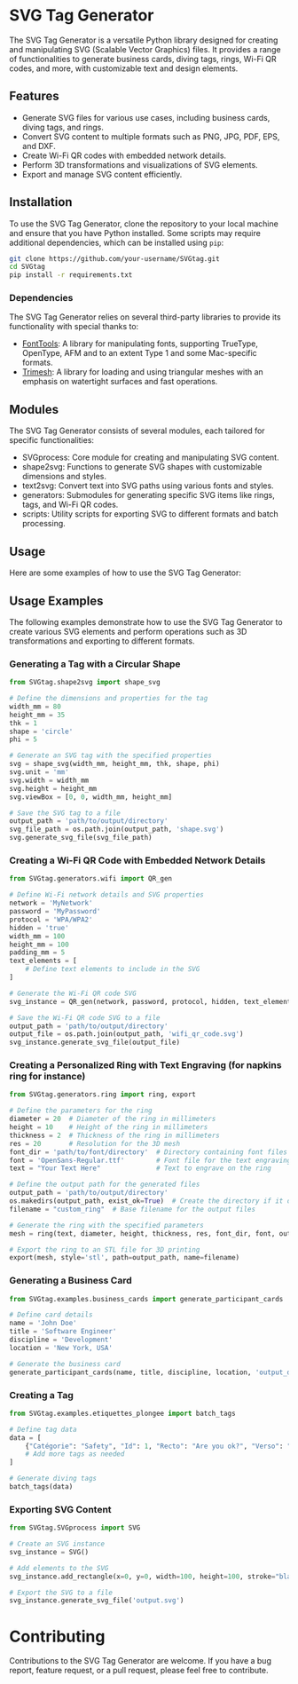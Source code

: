 # SVG Tag Generator

The SVG Tag Generator is a versatile Python library designed for creating and manipulating SVG (Scalable Vector Graphics) files. It provides a range of functionalities to generate business cards, diving tags, rings, Wi-Fi QR codes, and more, with customizable text and design elements.

## Features

- Generate SVG files for various use cases, including business cards, diving tags, and rings.
- Convert SVG content to multiple formats such as PNG, JPG, PDF, EPS, and DXF.
- Create Wi-Fi QR codes with embedded network details.
- Perform 3D transformations and visualizations of SVG elements.
- Export and manage SVG content efficiently.

## Installation

To use the SVG Tag Generator, clone the repository to your local machine and ensure that you have Python installed. Some scripts may require additional dependencies, which can be installed using `pip`:

```bash
git clone https://github.com/your-username/SVGtag.git
cd SVGtag
pip install -r requirements.txt
```
### Dependencies
The SVG Tag Generator relies on several third-party libraries to provide its functionality with special thanks to:
- [FontTools](https://github.com/fonttools/fonttools): A library for manipulating fonts, supporting TrueType, OpenType, AFM and to an extent Type 1 and some Mac-specific formats.
- [Trimesh](https://github.com/mikedh/trimesh): A library for loading and using triangular meshes with an emphasis on watertight surfaces and fast operations.


## Modules
The SVG Tag Generator consists of several modules, each tailored for specific functionalities:
- SVGprocess: Core module for creating and manipulating SVG content.
- shape2svg: Functions to generate SVG shapes with customizable dimensions and styles.
- text2svg: Convert text into SVG paths using various fonts and styles.
- generators: Submodules for generating specific SVG items like rings, tags, and Wi-Fi QR codes.
- scripts: Utility scripts for exporting SVG to different formats and batch processing.

## Usage
Here are some examples of how to use the SVG Tag Generator:

## Usage Examples

The following examples demonstrate how to use the SVG Tag Generator to create various SVG elements and perform operations such as 3D transformations and exporting to different formats.

### Generating a Tag with a Circular Shape
```python
from SVGtag.shape2svg import shape_svg

# Define the dimensions and properties for the tag
width_mm = 80
height_mm = 35
thk = 1
shape = 'circle'
phi = 5

# Generate an SVG tag with the specified properties
svg = shape_svg(width_mm, height_mm, thk, shape, phi)
svg.unit = 'mm'
svg.width = width_mm
svg.height = height_mm
svg.viewBox = [0, 0, width_mm, height_mm]

# Save the SVG tag to a file
output_path = 'path/to/output/directory'
svg_file_path = os.path.join(output_path, 'shape.svg')
svg.generate_svg_file(svg_file_path)
```

### Creating a Wi-Fi QR Code with Embedded Network Details
```python
from SVGtag.generators.wifi import QR_gen

# Define Wi-Fi network details and SVG properties
network = 'MyNetwork'
password = 'MyPassword'
protocol = 'WPA/WPA2'
hidden = 'true'
width_mm = 100
height_mm = 100
padding_mm = 5
text_elements = [
    # Define text elements to include in the SVG
]

# Generate the Wi-Fi QR code SVG
svg_instance = QR_gen(network, password, protocol, hidden, text_elements, width_mm, height_mm, padding_mm, static_files_path)

# Save the Wi-Fi QR code SVG to a file
output_path = 'path/to/output/directory'
output_file = os.path.join(output_path, 'wifi_qr_code.svg')
svg_instance.generate_svg_file(output_file)
```

### Creating a Personalized Ring with Text Engraving (for napkins ring for instance)
```python
from SVGtag.generators.ring import ring, export

# Define the parameters for the ring
diameter = 20  # Diameter of the ring in millimeters
height = 10    # Height of the ring in millimeters
thickness = 2  # Thickness of the ring in millimeters
res = 20       # Resolution for the 3D mesh
font_dir = 'path/to/font/directory'  # Directory containing font files
font = 'OpenSans-Regular.ttf'        # Font file for the text engraving
text = "Your Text Here"              # Text to engrave on the ring

# Define the output path for the generated files
output_path = 'path/to/output/directory'
os.makedirs(output_path, exist_ok=True)  # Create the directory if it does not exist
filename = "custom_ring"  # Base filename for the output files

# Generate the ring with the specified parameters
mesh = ring(text, diameter, height, thickness, res, font_dir, font, output_path, filename, shape=1, brand=True, vis=False)

# Export the ring to an STL file for 3D printing
export(mesh, style='stl', path=output_path, name=filename)
```

### Generating a Business Card
```python
from SVGtag.examples.business_cards import generate_participant_cards

# Define card details
name = 'John Doe'
title = 'Software Engineer'
discipline = 'Development'
location = 'New York, USA'

# Generate the business card
generate_participant_cards(name, title, discipline, location, 'output_directory', 'card_name')
```

### Creating a Tag
```python
from SVGtag.examples.etiquettes_plongee import batch_tags

# Define tag data
data = [
    {"Catégorie": "Safety", "Id": 1, "Recto": "Are you ok?", "Verso": "I'm not ok!"}
    # Add more tags as needed
]

# Generate diving tags
batch_tags(data)
```

### Exporting SVG Content
```python
from SVGtag.SVGprocess import SVG

# Create an SVG instance
svg_instance = SVG()

# Add elements to the SVG
svg_instance.add_rectangle(x=0, y=0, width=100, height=100, stroke="black", fill="none")

# Export the SVG to a file
svg_instance.generate_svg_file('output.svg')
```

# Contributing
Contributions to the SVG Tag Generator are welcome. If you have a bug report, feature request, or a pull request, please feel free to contribute.
